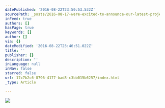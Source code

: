 ```yaml
---
datePublished: '2016-08-22T23:50:53.532Z'
sourcePath: _posts/2016-08-17-were-excited-to-announce-our-latest-project-lore-these-pa.md
inFeed: true
authors: []
hasPage: true
keywords: []
author: []
via: {}
dateModified: '2016-08-22T23:46:51.022Z'
title: ''
publisher: {}
description: ''
inLanguage: null
inNav: false
starred: false
url: 17c7b2c6-8796-4177-bad8-c3bb015b6257/index.html
_type: Article

---
```

![](https://the-grid-user-content.s3-us-west-2.amazonaws.com/fbf8ff1c-7815-49b3-ad64-18b1a67875c3.jpg)